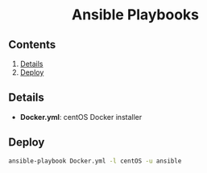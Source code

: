 <div align="center">
    <h1>Ansible Playbooks</h1>

</div>

## Contents

1. [Details](#details)
1. [Deploy](#deploy)

## Details

- **Docker.yml**: centOS Docker installer

## Deploy
```bash
ansible-playbook Docker.yml -l centOS -u ansible
```